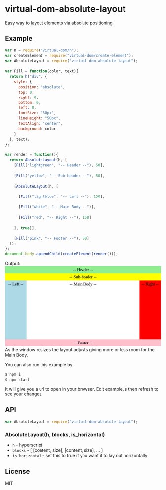 # virtual-dom-absolute-layout
Easy way to layout elements via absolute positioning

## Example
```js
var h = require("virtual-dom/h");
var createElement = require("virtual-dom/create-element");
var AbsoluteLayout = require("virtual-dom-absolute-layout");

var Fill = function(color, text){
  return h("div", {
    style: {
      position: "absolute",
      top: 0,
      right: 0,
      bottom: 0,
      left: 0,
      fontSize: "30px",
      lineHeight: "50px",
      textAlign: "center",
      background: color
    }
  }, text);
};

var render = function(){
  return AbsoluteLayout(h, [
    [Fill("lightgreen", "-- Header --"), 50],

    [Fill("yellow", "-- Sub-header --"), 50],

    [AbsoluteLayout(h, [

      [Fill("lightblue", "-- Left --"), 150],

      [Fill("white", "-- Main Body --")],

      [Fill("red", "-- Right --"), 150]

    ], true)],

    [Fill("pink", "-- Footer --"), 50]
  ]);
};
document.body.appendChild(createElement(render()));
```
Output:
![virtual-dom-absolute-layout example](https://raw.githubusercontent.com/smallhelm/virtual-dom-absolute-layout/master/example.png)
As the window resizes the layout adjusts giving more or less room for the Main Body.

You can also run this example by
```sh
$ npm i
$ npm start
```
It will give you a url to open in your browser. Edit example.js then refresh to see your changes.

## API
```js
var AbsoluteLayout = require("virtual-dom-absolute-layout");
```
### AbsoluteLayout(h, blocks, is\_horizontal)
 * `h` - hyperscript
 * `blocks` - [ [content, size], [content, size], ... ]
 * `is_horizontal` - set this to true if you want it to lay out horizontally

## License
MIT
